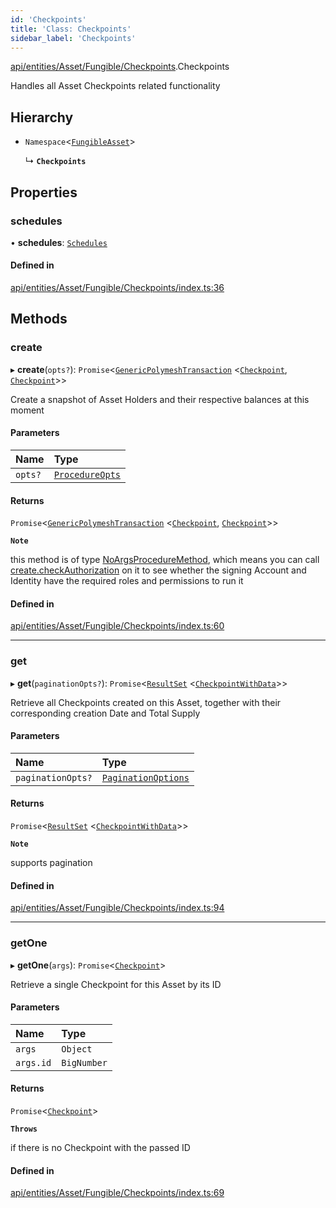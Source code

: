 ```yaml
---
id: 'Checkpoints'
title: 'Class: Checkpoints'
sidebar_label: 'Checkpoints'
---
```


[api/entities/Asset/Fungible/Checkpoints](../../../../../../modules/API/Entities/Asset/Fungible/Checkpoints/Checkpoints.md).Checkpoints

Handles all Asset Checkpoints related functionality

## Hierarchy

- `Namespace`\<[`FungibleAsset`](../FungibleAsset.md)\>

  ↳ **`Checkpoints`**

## Properties

### schedules

• **schedules**: [`Schedules`](Schedules/Schedules.md)

#### Defined in

[api/entities/Asset/Fungible/Checkpoints/index.ts:36](https://github.com/PolymeshAssociation/polymesh-sdk/blob/2c78f6c34/src/api/entities/Asset/Fungible/Checkpoints/index.ts#L36)

## Methods

### create

▸ **create**(`opts?`): `Promise`\<[`GenericPolymeshTransaction`](../../../../../../modules/Types/Types.md#genericpolymeshtransaction) \<[`Checkpoint`](../../../Checkpoint/Checkpoint.md), [`Checkpoint`](../../../Checkpoint/Checkpoint.md)\>\>

Create a snapshot of Asset Holders and their respective balances at this moment

#### Parameters

| Name    | Type                                                                                 |
| :------ | :----------------------------------------------------------------------------------- |
| `opts?` | [`ProcedureOpts`](../../../../../../interfaces/Types/ProcedureOpts/ProcedureOpts.md) |

#### Returns

`Promise`\<[`GenericPolymeshTransaction`](../../../../../../modules/Types/Types.md#genericpolymeshtransaction) \<[`Checkpoint`](../../../Checkpoint/Checkpoint.md), [`Checkpoint`](../../../Checkpoint/Checkpoint.md)\>\>

**`Note`**

this method is of type [NoArgsProcedureMethod](../../../../../../interfaces/Types/NoArgsProcedureMethod/NoArgsProcedureMethod.md), which means you can call [create.checkAuthorization](../../../../../../interfaces/Types/NoArgsProcedureMethod/NoArgsProcedureMethod.md#checkauthorization)
on it to see whether the signing Account and Identity have the required roles and permissions to run it

#### Defined in

[api/entities/Asset/Fungible/Checkpoints/index.ts:60](https://github.com/PolymeshAssociation/polymesh-sdk/blob/2c78f6c34/src/api/entities/Asset/Fungible/Checkpoints/index.ts#L60)

---

### get

▸ **get**(`paginationOpts?`): `Promise`\<[`ResultSet`](../../../../../../interfaces/Types/ResultSet/ResultSet.md) \<[`CheckpointWithData`](../../../../../../interfaces/Types/CheckpointWithData/CheckpointWithData.md)\>\>

Retrieve all Checkpoints created on this Asset, together with their corresponding creation Date and Total Supply

#### Parameters

| Name              | Type                                                                                             |
| :---------------- | :----------------------------------------------------------------------------------------------- |
| `paginationOpts?` | [`PaginationOptions`](../../../../../../interfaces/Types/PaginationOptions/PaginationOptions.md) |

#### Returns

`Promise`\<[`ResultSet`](../../../../../../interfaces/Types/ResultSet/ResultSet.md) \<[`CheckpointWithData`](../../../../../../interfaces/Types/CheckpointWithData/CheckpointWithData.md)\>\>

**`Note`**

supports pagination

#### Defined in

[api/entities/Asset/Fungible/Checkpoints/index.ts:94](https://github.com/PolymeshAssociation/polymesh-sdk/blob/2c78f6c34/src/api/entities/Asset/Fungible/Checkpoints/index.ts#L94)

---

### getOne

▸ **getOne**(`args`): `Promise`\<[`Checkpoint`](../../../Checkpoint/Checkpoint.md)\>

Retrieve a single Checkpoint for this Asset by its ID

#### Parameters

| Name      | Type        |
| :-------- | :---------- |
| `args`    | `Object`    |
| `args.id` | `BigNumber` |

#### Returns

`Promise`\<[`Checkpoint`](../../../Checkpoint/Checkpoint.md)\>

**`Throws`**

if there is no Checkpoint with the passed ID

#### Defined in

[api/entities/Asset/Fungible/Checkpoints/index.ts:69](https://github.com/PolymeshAssociation/polymesh-sdk/blob/2c78f6c34/src/api/entities/Asset/Fungible/Checkpoints/index.ts#L69)
